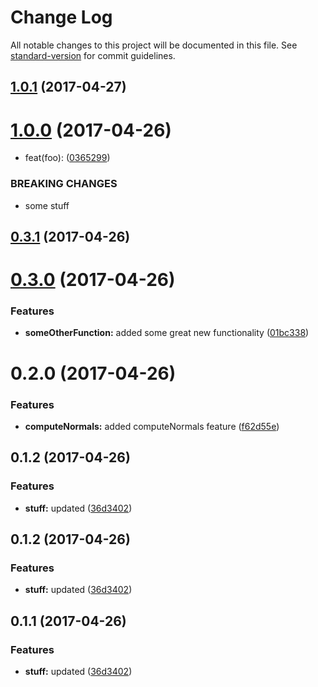 # Change Log

All notable changes to this project will be documented in this file.
See [standard-version](https://github.com/conventional-changelog/standard-version) for commit guidelines.

<a name="1.0.1"></a>
## [1.0.1](https://github.com/kaosat-dev/lerna-test/compare/@kaosat-dev/first@1.0.0...@kaosat-dev/first@1.0.1) (2017-04-27)




<a name="1.0.0"></a>
# [1.0.0](https://github.com/kaosat-dev/lerna-test/compare/@kaosat-dev/first@0.3.1...@kaosat-dev/first@1.0.0) (2017-04-26)


* feat(foo): ([0365299](https://github.com/kaosat-dev/lerna-test/commit/0365299))


### BREAKING CHANGES

* some stuff




<a name="0.3.1"></a>
## [0.3.1](https://github.com/kaosat-dev/lerna-test/compare/@kaosat-dev/first@0.3.0...@kaosat-dev/first@0.3.1) (2017-04-26)




<a name="0.3.0"></a>
# [0.3.0](https://github.com/kaosat-dev/lerna-test/compare/@kaosat-dev/first@0.2.0...@kaosat-dev/first@0.3.0) (2017-04-26)


### Features

* **someOtherFunction:** added some great new functionality ([01bc338](https://github.com/kaosat-dev/lerna-test/commit/01bc338))




<a name="0.2.0"></a>
# 0.2.0 (2017-04-26)


### Features

* **computeNormals:** added computeNormals feature ([f62d55e](https://github.com/kaosat-dev/lerna-test/commit/f62d55e))



<a name="0.1.2"></a>
## 0.1.2 (2017-04-26)


### Features

* **stuff:** updated ([36d3402](https://github.com/kaosat-dev/lerna-test/commit/36d3402))




<a name="0.1.2"></a>
## 0.1.2 (2017-04-26)


### Features

* **stuff:** updated ([36d3402](https://github.com/kaosat-dev/lerna-test/commit/36d3402))




<a name="0.1.1"></a>
## 0.1.1 (2017-04-26)


### Features

* **stuff:** updated ([36d3402](https://github.com/kaosat-dev/lerna-test/commit/36d3402))
